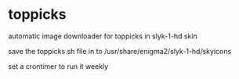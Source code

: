 # toppicks
automatic image downloader for toppicks in slyk-1-hd skin

save the toppicks.sh file in to /usr/share/enigma2/slyk-1-hd/skyicons

set a crontimer to run it weekly
